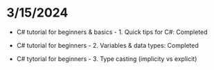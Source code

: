 # 3/15/2024
- C# tutorial for beginners & basics - 1. Quick tips for C#: Completed

- C# tutorial for beginners - 2. Variables & data types: Completed

- C# tytorial for beginners - 3. Type casting (implicity vs explicit)